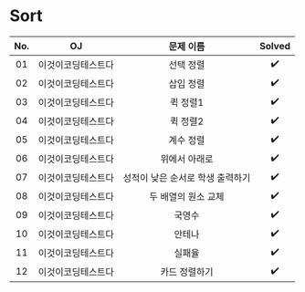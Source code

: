 # Sort


|          No.          |        OJ        |        문제 이름         |        Solved         |
| :-----: |  :--------: |:---------------------: | :-----: |
| 01 | 이것이코딩테스트다 | 선택 정렬 | ✔️ |
| 02 | 이것이코딩테스트다 | 삽입 정렬 | ✔️ |
| 03 | 이것이코딩테스트다 | 퀵 정렬1 | ✔️ |
| 04 | 이것이코딩테스트다 | 퀵 정렬2 | ✔️ |
| 05 | 이것이코딩테스트다 | 계수 정렬 | ✔️ |
| 06 | 이것이코딩테스트다 | 위에서 아래로 | ✔️ |
| 07 | 이것이코딩테스트다 | 성적이 낮은 순서로 학생 출력하기 | ✔️ |
| 08 | 이것이코딩테스트다 | 두 배열의 원소 교체 | ✔️ |
| 09 | 이것이코딩테스트다 | 국영수 | ✔️ |
| 10 | 이것이코딩테스트다 | 안테나 | ✔️ |
| 11 | 이것이코딩테스트다 | 실패율 | ✔️ |
| 12 | 이것이코딩테스트다 | 카드 정렬하기 | ✔️ |
